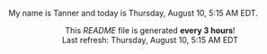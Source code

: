 My name is Tanner and today is Thursday, August 10, 5:15 AM EDT.

<p align="center">This <i>README</i> file is generated <b>every 3 hours</b>!</br>Last refresh: Thursday, August 10, 5:15 AM EDT<br /></p>

